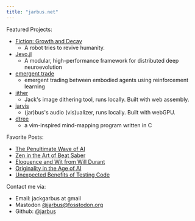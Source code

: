 ```yaml
---
title: "jarbus.net"
---
```


Featured Projects:

- [Fiction: Growth and Decay](/blog/growth-and-decay/)
    - A robot tries to revive humanity.
- [Jevo.jl](/Jevo.jl/dev)
    - A modular, high-performance framework for distributed deep neuroevolution
- [emergent trade](/blog/emergent-trade)
    - emergent trading between embodied agents using reinforcement learning
- [jither](/jither/)
    - Jack's image dithering tool, runs locally. Built with web assembly. 
- [jarvis](/jarvis/)
    - (jar)bus's audio (vis)ualizer, runs locally. Built with webGPU. 
- [dtree](https://github.com/jarbus/dtree)
    - a vim-inspired mind-mapping program written in C

Favorite Posts:

- [The Penultimate Wave of AI](/blog/the-penultimate-wave-of-ai/)
- [Zen in the Art of Beat Saber](/blog/zen-in-the-art-of-beat-saber/)
- [Eloquence and Wit from Will Durant](/blog/story-of-civilization-1-quotes/)
- [Originality in the Age of AI](/blog/upwards-pressure-on-originality)
- [Unexpected Benefits of Testing Code](blog/unexpected-benefits-of-testing)

Contact me via:
* Email: jackgarbus at gmail
* Mastodon [@jarbus@fosstodon.org](https://fosstodon.org/@jarbus)
* Github: [@jarbus](https://github.com/jarbus)
